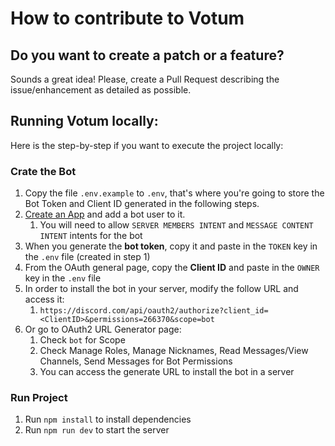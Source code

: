 # How to contribute to Votum

## Do you want to create a patch or a feature?

Sounds a great idea! Please, create a Pull Request describing the issue/enhancement as detailed as possible.

## Running Votum locally:

Here is the step-by-step if you want to execute the project locally:

### Crate the Bot

1. Copy the file `.env.example` to `.env`, that's where you're going to store the Bot Token and Client ID generated in the following steps.
1. [Create an App](https://discord.com/developers/docs/getting-started) and add a bot user to it.
   1. You will need to allow `SERVER MEMBERS INTENT` and `MESSAGE CONTENT INTENT` intents for the bot
1. When you generate the **bot token**, copy it and paste in the `TOKEN` key in the `.env` file (created in step 1)
1. From the OAuth general page, copy the **Client ID** and paste in the `OWNER` key in the `.env` file
1. In order to install the bot in your server, modify the follow URL and access it:
   1. `https://discord.com/api/oauth2/authorize?client_id=<ClientID>&permissions=266370&scope=bot`
1. Or go to OAuth2 URL Generator page:
   1. Check `bot` for Scope
   2. Check Manage Roles, Manage Nicknames, Read Messages/View Channels, Send Messages for Bot Permissions
   3. You can access the generate URL to install the bot in a server

### Run Project

1. Run `npm install` to install dependencies
2. Run `npm run dev` to start the server
